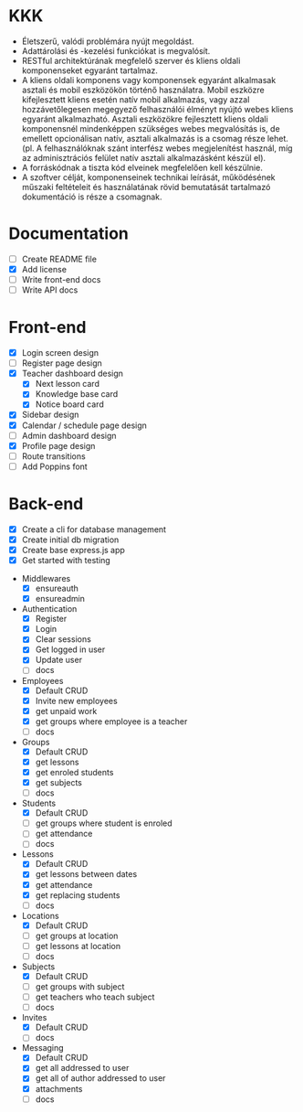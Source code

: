 # KKK
- Életszerű, valódi problémára nyújt megoldást.
-  Adattárolási és -kezelési funkciókat is megvalósít.
- RESTful architektúrának megfelelő szerver és kliens oldali komponenseket egyaránt
tartalmaz.
- A kliens oldali komponens vagy komponensek egyaránt alkalmasak asztali és mobil
eszközökön történő használatra. Mobil eszközre kifejlesztett kliens esetén natív mobil
alkalmazás, vagy azzal hozzávetőlegesen megegyező felhasználói élményt nyújtó
webes kliens egyaránt alkalmazható. Asztali eszközökre fejlesztett kliens oldali
komponensnél mindenképpen szükséges webes megvalósítás is, de emellett
opcionálisan natív, asztali alkalmazás is a csomag része lehet. (pl. A felhasználóknak
szánt interfész webes megjelenítést használ, míg az adminisztrációs felület natív
asztali alkalmazásként készül el).
- A forráskódnak a tiszta kód elveinek megfelelően kell készülnie.
- A szoftver célját, komponenseinek technikai leírását, működésének műszaki feltételeit
és használatának rövid bemutatását tartalmazó dokumentáció is része a csomagnak. 

# Documentation
- [ ] Create README file
- [x] Add license
- [ ] Write front-end docs
- [ ] Write API docs

# Front-end
- [x] Login screen design
- [ ] Register page design
- [x] Teacher dashboard design
	- [x] Next lesson card
	- [x] Knowledge base card
	- [x] Notice board card
- [x] Sidebar design
- [x] Calendar / schedule page design
- [ ] Admin dashboard design
- [x] Profile page design
- [ ] Route transitions
- [ ] Add Poppins font

# Back-end
- [x] Create a cli for database management
- [x] Create initial db migration
- [x] Create base express.js app
- [x] Get started with testing
- Middlewares
	- [x] ensureauth
	- [x] ensureadmin
- Authentication
	- [x] Register
	- [x] Login
	- [x] Clear sessions
	- [x] Get logged in user
	- [x] Update user
	- [ ] docs
- Employees
	- [x] Default CRUD
	- [x] Invite new employees
	- [x] get unpaid work
	- [x] get groups where employee is a teacher
	- [ ] docs
- Groups
	- [x] Default CRUD
	- [x] get lessons
	- [x] get enroled students
	- [x] get subjects
	- [ ] docs
- Students
	- [x] Default CRUD
	- [ ] get groups where student is enroled
	- [ ] get attendance
	- [ ] docs
- Lessons
	- [x] Default CRUD
	- [x] get lessons between dates
	- [x] get attendance
	- [x] get replacing students
	- [ ] docs
- Locations
	- [x] Default CRUD
	- [ ] get groups at location
	- [ ] get lessons at location
	- [ ] docs
- Subjects
	- [x] Default CRUD
	- [ ] get groups with subject
	- [ ] get teachers who teach subject
	- [ ] docs
- Invites
	- [x] Default CRUD
	- [ ] docs
- Messaging
	- [x] Default CRUD
	- [x] get all addressed to user
	- [x] get all of author addressed to user
	- [x] attachments
	- [ ] docs
